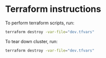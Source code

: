# Terraform instructions

To perform terraform scripts, run:

```bash
terraform destroy -var-file="dev.tfvars"
```

To tear down cluster, run:

```bash
terraform destroy -var-file="dev.tfvars"
```
